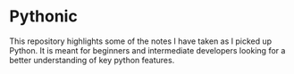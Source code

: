 # Pythonic

This repository highlights some of the notes I have taken as I picked up Python. 
It is meant for beginners and intermediate developers looking for a better understanding of key python features.
